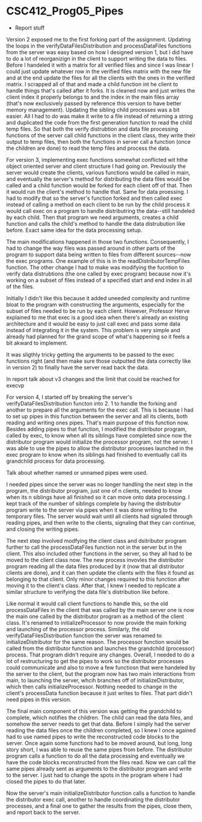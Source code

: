 # CSC412_Prog05_Pipes
 
- Report stuff

Version 2 exposed me to the first forking part of the assignment.
Updating the loops in the verifyDataFilesDistribution and processDataFiles functions
from the server was easy based on how I designed version 1, but I did have to do a lot of
reorganizign in the client to support writing the data to files.
Before I handeled it with a matrix for all verified files and since I was linear I could just update whatever row in the verified files matrix with the new file and at the
end update the files for all the clients with the ones in the verified matrix.
I scrapped all of that and made a child function int he client to handle things
that's called after it forks. It is cleaned now and just writes the client index it properly belongs to and the index in the main files array (that's now exclusively passed by reference this version to have better memory management). Updating the sibling child processes was a bit easier. All I had to do was make it write to a file instead of returning a string and duplicated the code from the first generation function to read the child temp files. So that both the verify distrubtion and data file processing functions of the server call child functions in the client class, they write their output to temp files, then both the functions in server call a function (once the children are done) to read the temp files and process the data.

For version 3, implementing exec functions somewhat conflicted wit hthe object oriented server and client structure I had going on.
Previously the server would create the clients, various functions would be called in main, and eventually the server's method for distributing the data
files would be called and a child function would be forked for each client off of that. Then it would run the client's method to handle that. Same for data
proessing. I had to modify that so the server's function forked and then called exec instead of calling a method on each client to be run by the child process
it would call exec on a program to handle distributring the data--still handeled by each child. Then that program we need arguments, creates a child function
and calls the child's method to handle the data distrubution like before. Exact same idea for the data processing setup. 

The main modifications happened in those two functions. Consequently, I had to change the way files was passed around in other parts of the program to support data being written to files from different sources--now the exec programs. One example of this is in the readDistributorTempFiles function. The other change I had to make was modifying the fucntion to verify data distrubtions (the one called by exec program) because now it's working on a subset of files instead of a specified start and end index in all of the files.

Initially I didn't like this because it added uneeded complexity and runtime bloat to the program with constructing the arguments, especially for the subset of files
needed to be run by each client. However, Professor Herve explained to me that exec is a good idea when there's already an existing architecture and it would be
easy to just call exec and pass some data instead of integrating it in the system. This problem is very simple and already had planned for the grand scope
of what's happening so it feels a bit akward to implement. 

It was sligthly tricky getting the arguments to be passed to the exec functions right (and then make sure those outputted the data correctly like in version 2) to finally have the server read back the data. 

In report talk about v3 changes and the limit that could be reached for execvp

For version 4, I started off by breaking the server's verifyDataFilesDistribution functon into 2. 1 to handle the forking and another to prepare all the arguments for the exec call. This is because I had to set up pipes in this function between the server and all its clients, both reading and writing ones pipes. That's main purpose of this function now. Besides adding pipes to that function, I modified the distributor program, called by exec, to know when all its siblings have completed since now the distributor program would initialize the processor program, not the server. I was able to use the pipes to allow the distributor processes launched in the exec program to know when its siblings had finished to eventually call its grandchild process for data processing.

Talk about whether named or unnamed pipes were used.

I needed pipes since the server was no longer handling the next step in the program, the distributor program, just one of n clients, needed to know when its n siblings have all finished so it can move onto data processing. I kept track of the number of siblings complete by having the distributor program write to the server via pipes when it was done writing to the temporary files. The server would wait until all clients had signaled through reading pipes, and then write to the clients, signaling that they can continue, and closing the writing pipes. 

The next step involved modfying the client class and dsitributor program further to call the processDataFiles function not in the server but in the client. This also included other functions in the server, so they all had to be moved to the client class now. The new process invovles the distributor program reading all the data files produced by it (now that all distributor clients are done), and it can then update the clients with the files it found as belonging to that client. Only minor changes required to this function after moving it to the client's class. After that, I knew I needed to replicate a similar structure to verifying the data file's distribution like before.

Like normal it would call client functions to handle this, so the old processDataFiles in the client that was called by the main server one is now the main one called by the distributor program as a method of the client class. It's renamed to initializeProcessor to now provide the main forking and launching of the processor process. Similarly, the old verifyDataFilesDistribution function the server was renamed to initializeDistributor for the same reason. The processor function would be called from the distributor function and launches the grandchild (processor) process. That program didn't require any changes. Overall, I needed to do a lot of restructuring to get the pipes to work so the distributor processes could communicate and also to move a few functiosn that were handeled by the server to the client, but the program now has two main interactions from main, to launching the server, whcih branches off of initializeDistributor, which then calls initializeProcessor. Nothing needed to change in the client's processData function because it just writes to files. That part didn't need pipes in this version.

The final main component of this version was getting the grandchild to complete, which notifies the children. The child can read the data files, and somehow the server needs to get that data. Before I simply had the server reading the data files once the children completed, so I knew I once agained had to use named pipes to write the reconstructed code blocks to the server. Once again some functions had to be moved around, but long, long story short, I was able to reuse the same pipes from before. The distributor program calls a function to do all the data processing and eventually we have the code blocks reconstructed from the files read. Now we can call the same pipes already sent as arguments to the distributor program and write to the server. I just had to change the spots in the program where I had closed the pipes to do that later. 

Now the server's main initializeDistributor function calls a function to handle the distributor exec call, another to handle coordinating the distributor processes, and a final one to gather the results from the pipes, close them, and report back to the server.